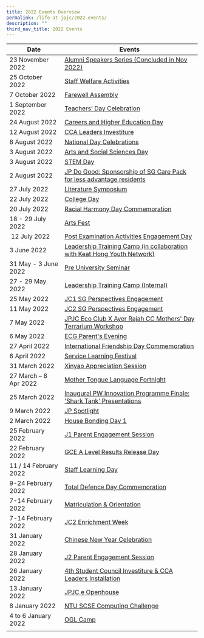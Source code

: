 ```yaml
---
title: 2022 Events Overview
permalink: /life-at-jpjc/2022-events/
description: ""
third_nav_title: 2022 Events
---
```


| Date | Events | 
| -------- | -------- |
|23 November 2022|[Alumni Speakers Series (Concluded in Nov 2022)](https://www.jpjc.moe.edu.sg/life-at-jpjc/2022-Events/AlumniSpeakersSeries/)| 
|25 October 2022|[Staff Welfare Activities](https://www.jpjc.moe.edu.sg/life-at-jpjc/2022-Events/StaffWelfareActivities/)|
|7 October 2022|[Farewell Assembly](https://www.jpjc.moe.edu.sg/life-at-jpjc/2022-Events/FarewellAssembly/)| 
|1 September 2022|[Teachers’ Day Celebration](https://www.jpjc.moe.edu.sg/life-at-jpjc/2022-Events/TeachersDayCelebration/)|
|24 August 2022|[Careers and Higher Education Day](https://www.jpjc.moe.edu.sg/life-at-jpjc/2022-Events/CareersandHigherEducationDay/)| 
|12 August 2022|[CCA Leaders Investiture](https://www.jpjc.moe.edu.sg/life-at-jpjc/2022-Events/CCALeadersInvestiture/)|
|8 August 2022|[National Day Celebrations](https://www.jpjc.moe.edu.sg/life-at-jpjc/2022-Events/nationaldaycelebrations/)| 
|3 August 2022|[Arts and Social Sciences Day](https://www.jpjc.moe.edu.sg/life-at-jpjc/2022-Events/ArtsandSocialSciencesDay/)| 
|3 August 2022|[STEM Day](https://www.jpjc.moe.edu.sg/life-at-jpjc/2022-Events/stemday/)| 
|2 August 2022 |[JP Do Good: Sponsorship of SG Care Pack for less advantage residents](https://www.jpjc.moe.edu.sg/life-at-jpjc/2022-Events/jpdogood/)| 
|27 July 2022|[Literature Symposium](https://www.jpjc.moe.edu.sg/life-at-jpjc/2022-Events/LiteratureSymposium/)| 
|22 July 2022|[College Day](https://www.jpjc.moe.edu.sg/life-at-jpjc/2022-Events/collegeday/)| 
|20 July 2022|[Racial Harmony Day Commemoration](https://www.jpjc.moe.edu.sg/life-at-jpjc/2022-events/rhd-commemoration/)| 
|18 - 29 July 2022|[Arts Fest](https://www.jpjc.moe.edu.sg/life-at-jpjc/2022-Events/artsfest/)| 
| 12 July 2022 |[Post Examination Activities Engagement Day](https://www.jpjc.moe.edu.sg/life-at-jpjc/2022-Events/postexams/)| 
|   3 June 2022  |[Leadership Training Camp (in collaboration with Keat Hong Youth Network)](https://www.jpjc.moe.edu.sg/life-at-jpjc/2022-Events/LTCkeathong)| 
|  31 May - 3 June 2022   |[Pre University Seminar](https://www.jpjc.moe.edu.sg/life-at-jpjc/2022-events/pre-uni-seminar/)| 
|27 - 29 May 2022|[Leadership Training Camp (Internal)](https://www.jpjc.moe.edu.sg/life-at-jpjc/2022-Events/LTCinternal/)| 
|25 May 2022|[JC1 SG Perspectives Engagement](https://www.jpjc.moe.edu.sg/life-at-jpjc/2022-events/jc1-sg-prespectives-engagement/)| 
|   11 May 2022  |[JC2 SG Perspectives Engagement](https://www.jpjc.moe.edu.sg/life-at-jpjc/2022-events/jc2-sg-perspective-engagement/)| 
|  7 May 2022   |[JPJC Eco Club X Ayer Rajah CC Mothers' Day Terrarium Workshop](https://www.jpjc.moe.edu.sg/life-at-jpjc/2022-events/jpjc-eco-club-and-terrarium-workshop/)| 
|6 May 2022|[ECG Parent's Evening](https://www.jpjc.moe.edu.sg/life-at-jpjc/2022-events/ecg-parents-evening/)| 
|27 April 2022|[International Friendship Day Commemoration](https://www.jpjc.moe.edu.sg/life-at-jpjc/2022-events/international-friendship-day-commemoration/)| 
|6 April 2022|[Service Learning Festival](https://www.jpjc.moe.edu.sg/life-at-jpjc/2022-events/service-learning-festival/)| 
|31 March 2022|[Xinyao Appreciation Session](https://www.jpjc.moe.edu.sg/life-at-jpjc/2022-events/xinyao-appreciation-session/)| 
|27 March – 8 Apr 2022|[Mother Tongue Language Fortnight](https://www.jpjc.moe.edu.sg/life-at-jpjc/2022-events/mtl-fortnight/)| 
| 25 March 2022 |[Inaugural PW Innovation Programme Finale: 'Shark Tank' Presentations](https://www.jpjc.moe.edu.sg/life-at-jpjc/2022-events/shark-tank-presentations/)|
|9 March 2022|[JP Spotlight](https://www.jpjc.moe.edu.sg/life-at-jpjc/2022-events/jp-spotlight/)|
|2 March 2022|[House Bonding Day 1](https://www.jpjc.moe.edu.sg/life-at-jpjc/2022-events/house-bonding-day-1/)|
|25 February 2022|[J1 Parent Engagement Session](https://www.jpjc.moe.edu.sg/life-at-jpjc/2022-events/j1-parent-engagement-session/)|
|22 February 2022|[GCE A Level Results Release Day](https://www.jpjc.moe.edu.sg/life-at-jpjc/2022-events/gce-a-level-results-release-day/)|
|11 / 14 February 2022|[Staff Learning Day](https://www.jpjc.moe.edu.sg/life-at-jpjc/2022-events/staff-learning-day/)|
| 9-24 February 2022 |[Total Defence Day Commemoration](https://www.jpjc.moe.edu.sg/life-at-jpjc/2022-events/total-defence-day-commemoration/)|
|7-14 February 2022|[Matriculation & Orientation](https://www.jpjc.moe.edu.sg/life-at-jpjc/2022-events/matriculation-and-orientation/)|
|7-14 February 2022|[JC2 Enrichment Week](https://www.jpjc.moe.edu.sg/life-at-jpjc/2022-events/jc2-enrichment-week/)|
|31 January 2022|  [Chinese New Year Celebration](https://www.jpjc.moe.edu.sg/life-at-jpjc/2022-events/cny-celebration/)|
|28 January 2022| [J2 Parent Engagement Session](https://www.jpjc.moe.edu.sg/life-at-jpjc/2022-events/j2-parent-engagement-session/)  |
|26 January 2022| [4th Student Council Investiture & CCA Leaders Installation](https://www.jpjc.moe.edu.sg/life-at-jpjc/2022-events/student-council-investiture-and-cca-ldrs-installation/)|
|13 January 2022| [JPJC e Openhouse](https://www.jpjc.moe.edu.sg/life-at-jpjc/2022-events/jpjc-e-openhouse/)  |
|8 January 2022 |  [NTU SCSE Computing Challenge](https://www.jpjc.moe.edu.sg/life-at-jpjc/2022-events/ntu-scse-computing-challenge/)|
| 4 to 6 January 2022 |   [OGL Camp](https://www.jpjc.moe.edu.sg/life-at-jpjc/2022-events/ogl-camp/) |
|  |     |